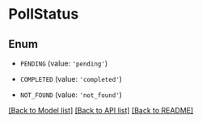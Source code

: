 # PollStatus


## Enum

* `PENDING` (value: `'pending'`)

* `COMPLETED` (value: `'completed'`)

* `NOT_FOUND` (value: `'not_found'`)

[[Back to Model list]](../README.md#documentation-for-models) [[Back to API list]](../README.md#documentation-for-api-endpoints) [[Back to README]](../README.md)


